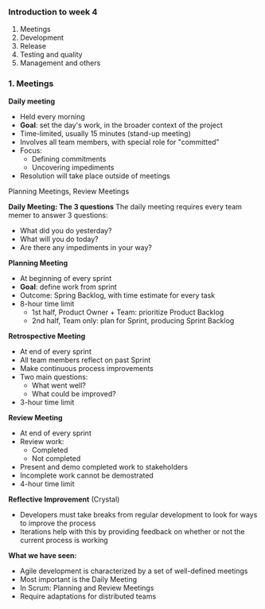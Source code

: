 ### Introduction to week 4
1. Meetings
2. Development
3. Release
4. Testing and quality
5. Management and others

### 1. Meetings

**Daily meeting**
* Held every morning
* **Goal**: set the day's work, in the broader context of the project
* Time-limited, usually 15 minutes (stand-up meeting)
* Involves all team members, with special role for "committed"
* Focus:
  - Defining commitments
  - Uncovering impediments
* Resolution will take place outside of meetings

Planning Meetings, Review Meetings

**Daily Meeting: The 3 questions**
The daily meeting requires every team memer to answer 3 questions:
* What did you do yesterday?
* What will you do today?
* Are there any impediments in your way?

**Planning Meeting**
* At beginning of every sprint
* **Goal**: define work from sprint
* Outcome: Spring Backlog, with time estimate for every task
* 8-hour time limit
  - 1st half, Product Owner + Team: prioritize Product Backlog
  - 2nd half, Team only: plan for Sprint, producing Sprint Backlog

**Retrospective Meeting**
* At end of every sprint
* All team members reflect on past Sprint
* Make continuous process improvements
* Two main questions:
  - What went well?
  - What could be improved?
* 3-hour time limit

**Review Meeting**
* At end of every sprint
* Review work:
  - Completed
  - Not completed
* Present and demo completed work to stakeholders
* Incomplete work cannot be demostrated
* 4-hour time limit

**Reflective Improvement** (Crystal)
* Developers must take breaks from regular development to look for ways to improve the process
* Iterations help with this by providing feedback on whether or not the current process is working

**What we have seen:**
* Agile development is characterized by a set of well-defined meetings
* Most important is the Daily Meeting
* In Scrum: Planning and Review Meetings
* Require adaptations for distributed teams



